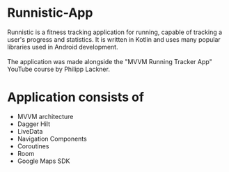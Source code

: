 # Runnistic-App
Runnistic is a fitness tracking application for running, capable of tracking a user's progress and statistics. 
It is written in Kotlin and uses many popular libraries used in Android development. 
<br/>
<br/>
The application was made alongside the "MVVM Running Tracker App" YouTube course by Philipp Lackner.

# Application consists of
* MVVM architecture
* Dagger Hilt
* LiveData
* Navigation Components
* Coroutines
* Room
* Google Maps SDK
